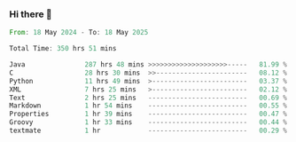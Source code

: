 ### Hi there 👋

<!--
**luoxuanzao/luoxuanzao** is a ✨ _special_ ✨ repository because its `README.md` (this file) appears on your GitHub profile.

Here are some ideas to get you started:

- 🔭 I’m currently working on ...
- 🌱 I’m currently learning ...
- 👯 I’m looking to collaborate on ...
- 🤔 I’m looking for help with ...
- 💬 Ask me about ...
- 📫 How to reach me: ...
- 😄 Pronouns: ...
- ⚡ Fun fact: ...
-->

<!--START_SECTION:waka-->

```rust
From: 18 May 2024 - To: 18 May 2025

Total Time: 350 hrs 51 mins

Java               287 hrs 48 mins >>>>>>>>>>>>>>>>>>>>-----   81.99 %
C                  28 hrs 30 mins  >>-----------------------   08.12 %
Python             11 hrs 49 mins  >------------------------   03.37 %
XML                7 hrs 25 mins   >------------------------   02.12 %
Text               2 hrs 25 mins   -------------------------   00.69 %
Markdown           1 hr 54 mins    -------------------------   00.55 %
Properties         1 hr 39 mins    -------------------------   00.47 %
Groovy             1 hr 33 mins    -------------------------   00.44 %
textmate           1 hr            -------------------------   00.29 %
```

<!--END_SECTION:waka-->